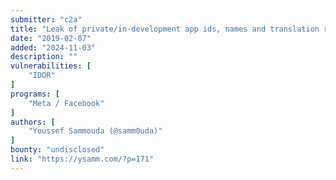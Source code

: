 ```yaml
---
submitter: "c2a"
title: "Leak of private/in-development app ids, names and translation requests"
date: "2019-02-07"
added: "2024-11-03"
description: ""
vulnerabilities: [
    "IDOR"
]
programs: [
    "Meta / Facebook"
]
authors: [
    "Youssef Sammouda (@samm0uda)"
]
bounty: "undisclosed"
link: "https://ysamm.com/?p=171"
---
```





